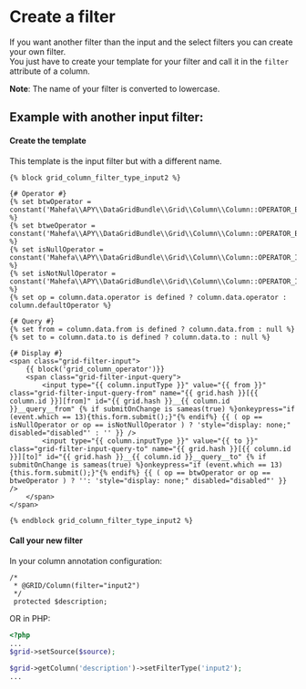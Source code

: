 Create a filter
===============

If you want another filter than the input and the select filters you can create your own filter.  
You just have to create your template for your filter and call it in the `filter` attribute of a column.

**Note**: The name of your filter is converted to lowercase.

## Example with another input filter:

#### Create the template

This template is the input filter but with a different name.

```janjo
{% block grid_column_filter_type_input2 %}

{# Operator #}
{% set btwOperator = constant('Mahefa\\APY\\DataGridBundle\\Grid\\Column\\Column::OPERATOR_BTW') %}
{% set btweOperator = constant('Mahefa\\APY\\DataGridBundle\\Grid\\Column\\Column::OPERATOR_BTWE') %}
{% set isNullOperator = constant('Mahefa\\APY\\DataGridBundle\\Grid\\Column\\Column::OPERATOR_ISNULL') %}
{% set isNotNullOperator = constant('Mahefa\\APY\\DataGridBundle\\Grid\\Column\\Column::OPERATOR_ISNOTNULL') %}
{% set op = column.data.operator is defined ? column.data.operator : column.defaultOperator %}

{# Query #}
{% set from = column.data.from is defined ? column.data.from : null %}
{% set to = column.data.to is defined ? column.data.to : null %}

{# Display #}
<span class="grid-filter-input">
    {{ block('grid_column_operator')}}
    <span class="grid-filter-input-query">
        <input type="{{ column.inputType }}" value="{{ from }}" class="grid-filter-input-query-from" name="{{ grid.hash }}[{{ column.id }}][from]" id="{{ grid.hash }}__{{ column.id }}__query__from" {% if submitOnChange is sameas(true) %}onkeypress="if (event.which == 13){this.form.submit();}"{% endif%} {{ ( op == isNullOperator or op == isNotNullOperator ) ? 'style="display: none;" disabled="disabled"' : '' }} />
        <input type="{{ column.inputType }}" value="{{ to }}" class="grid-filter-input-query-to" name="{{ grid.hash }}[{{ column.id }}][to]" id="{{ grid.hash }}__{{ column.id }}__query__to" {% if submitOnChange is sameas(true) %}onkeypress="if (event.which == 13){this.form.submit();}"{% endif%} {{ ( op == btwOperator or op == btweOperator ) ? '': 'style="display: none;" disabled="disabled"' }} />
    </span>
</span>

{% endblock grid_column_filter_type_input2 %}
```

#### Call your new filter

In your column annotation configuration:

```
/*
 * @GRID/Column(filter="input2")
 */
 protected $description;
```

OR in PHP:

```php
<?php
...
$grid->setSource($source);

$grid->getColumn('description')->setFilterType('input2');
...
``` 
